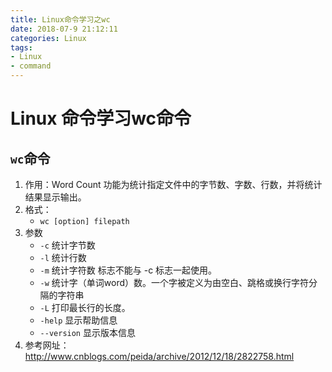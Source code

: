 ```yaml
---
title: Linux命令学习之wc
date: 2018-07-9 21:12:11
categories: Linux
tags: 
- Linux
- command
---
```


# Linux 命令学习wc命令

## `wc`命令 

<!--more-->

1. 作用：Word Count 功能为统计指定文件中的字节数、字数、行数，并将统计结果显示输出。 
2. 格式：
   - `wc [option] filepath`
3. 参数
   - `-c` 统计字节数
   - `-l` 统计行数
   - `-m` 统计字符数 标志不能与 -c 标志一起使用。 
   - `-w` 统计字（单词word）数。一个字被定义为由空白、跳格或换行字符分隔的字符串 
   - `-L`  打印最长行的长度。 
   - `-help` 显示帮助信息 
   - `--version` 显示版本信息 
4. 参考网址：http://www.cnblogs.com/peida/archive/2012/12/18/2822758.html

